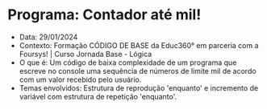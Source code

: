 # Programa: Contador até mil!
- Data: 29/01/2024
- Contexto: Formação CÓDIGO DE BASE da Educ360° em parceria com a Foursys! | Curso Jornada Base - Lógica
- O que é: Um código de baixa complexidade de um programa que escreve no console uma sequência de números de limite mil de acordo com um valor recebido pelo usuário.
- Temas envolvidos: Estrutura de reprodução 'enquanto' e incremento de variável com estrutura de repetição 'enquanto'.
